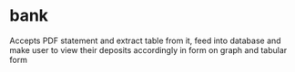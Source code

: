 # bank
Accepts PDF statement and extract table from it, feed into database and make user to view their deposits accordingly in form on graph and tabular form
